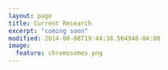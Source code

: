```yaml
---
layout: page
title: Current Research
excerpt: "coming soon"
modified: 2014-08-08T19:44:38.564948-04:00
image:
  feature: chromosomes.png
---
```


